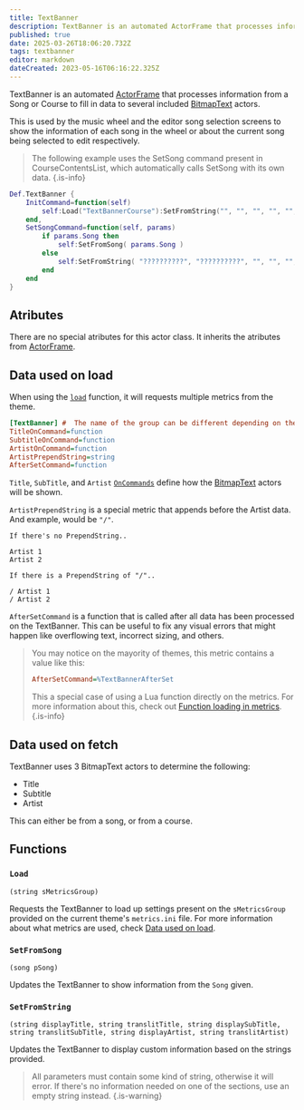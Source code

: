 ```yaml
---
title: TextBanner
description: TextBanner is an automated ActorFrame that processes information from a Song or Course to fill in data to several included BitmapText actors.
published: true
date: 2025-03-26T18:06:20.732Z
tags: textbanner
editor: markdown
dateCreated: 2023-05-16T06:16:22.325Z
---
```


TextBanner is an automated [ActorFrame](/en/dev/actors/actortypes/actorframe) that processes information from a Song or Course to fill in data to several included [BitmapText](/en/dev/actors/actortypes/bitmaptext) actors.

This is used by the music wheel and the editor song selection screens to show the information of each song in the wheel or about the current song being selected to edit respectively.

> The following example uses the SetSong command present in CourseContentsList, which automatically calls SetSong with its own data.
{.is-info}

```lua
Def.TextBanner {
	InitCommand=function(self)
		self:Load("TextBannerCourse"):SetFromString("", "", "", "", "", "")
	end,
	SetSongCommand=function(self, params)
		if params.Song then
			self:SetFromSong( params.Song )
		else
			self:SetFromString( "??????????", "??????????", "", "", "", "" )
		end
	end
}
```

## Atributes

There are no special atributes for this actor class. It inherits the atributes from [ActorFrame](/en/dev/actors/actortypes/actorframe).

## Data used on load

When using the [`load`](#load) function, it will requests multiple metrics from the theme.

```ini
[TextBanner] #  The name of the group can be different depending on the group that you want.
TitleOnCommand=function
SubtitleOnCommand=function
ArtistOnCommand=function
ArtistPrependString=string
AfterSetCommand=function
```

`Title`, `SubTitle`, and `Artist` [`OnCommands`](/en/dev/actors/ActorsLua-CommandList#commands) define how the [BitmapText](/en/dev/actors/actortypes/bitmaptext) actors will be shown.

`ArtistPrependString` is a special metric that appends before the Artist data.
And example, would be `"/"`.
```
If there's no PrependString..

Artist 1
Artist 2

If there is a PrependString of "/"..

/ Artist 1
/ Artist 2

```

`AfterSetCommand` is a function that is called after all data has been processed on the TextBanner.
This can be useful to fix any visual errors that might happen like overflowing text, incorrect sizing, and others.

> You may notice on the mayority of themes, this metric contains a value like this:
> ```ini
> AfterSetCommand=%TextBannerAfterSet
> ```
> <!-- TODO: Make an article about how metrics work! -->
> This a special case of using a Lua function directly on the metrics. For more information about this, check out [Function loading in metrics]().
{.is-info}

## Data used on fetch

TextBanner uses 3 BitmapText actors to determine the following:
- Title
- Subtitle
- Artist

This can either be from a song, or from a course.

## Functions

### `Load`
`(string sMetricsGroup)`

Requests the TextBanner to load up settings present on the `sMetricsGroup` provided on the current theme's `metrics.ini` file. For more information about what metrics are used, check [Data used on load](#data-used-on-load).

### `SetFromSong`
`(song pSong)`

Updates the TextBanner to show information from the `Song` given.

### `SetFromString`
`(string displayTitle, string translitTitle, string displaySubTitle, string translitSubTitle, string displayArtist, string translitArtist)`

Updates the TextBanner to display custom information based on the strings provided.

> All parameters must contain some kind of string, otherwise it will error. If there's no information needed on one of the sections, use an empty string instead.
{.is-warning}